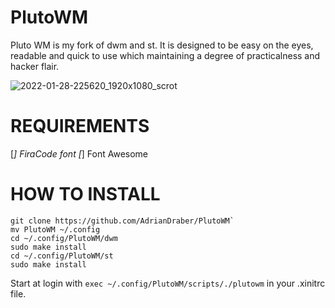 # PlutoWM

Pluto WM is my fork of dwm and st. It is designed to be easy on the eyes, readable and quick to use which maintaining a degree of practicalness and hacker flair.

![2022-01-28-225620_1920x1080_scrot](https://user-images.githubusercontent.com/97194940/151632885-88858aa4-792b-467e-8577-c2053a17ac19.png)

# REQUIREMENTS

[*] FiraCode font
[*] Font Awesome

# HOW TO INSTALL
```
git clone https://github.com/AdrianDraber/PlutoWM`
mv PlutoWM ~/.config
cd ~/.config/PlutoWM/dwm
sudo make install
cd ~/.config/PlutoWM/st
sudo make install
```

Start at login with `exec ~/.config/PlutoWM/scripts/./plutowm` in your .xinitrc file.
